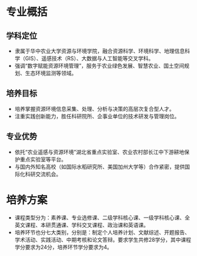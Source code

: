 # 专业概括
## 学科定位
- 隶属于华中农业大学资源与环境学院，融合资源科学、环境科学、地理信息科学（GIS）、遥感技术（RS）、大数据与人工智能等交叉学科。
- 强调“数字赋能资源环境管理”，服务于农业绿色发展、智慧农业、国土空间规划、生态环境监测等领域。
## 培养目标
- 培养掌握资源环境信息采集、处理、分析与决策的高层次复合型人才。
- 注重实践创新能力，胜任科研院所、企事业单位的技术研发与管理岗位。
## 专业优势
- 依托“农业遥感与资源环境”湖北省重点实验室、农业农村部长江中下游耕地保护重点实验室等平台。
- 与国内外知名高校（如国际水稻研究所、美国加州大学等）合作紧密，提供国际化科研交流机会。
# 培养方案
- 课程类型分为：素养课、专业选修课、二级学科核心课、一级学科核心课、全英文课程、本研贯通课、学科交叉课程、政治课和英语课。
- 培养环节也分七大类别，分别是：制定个人培养计划、文献综述、开题报告、学术活动、实践活动、中期考核和论文答辩。要求学生共修28学分，其中课程学分要求为24分，培养环节学分要求为4。
